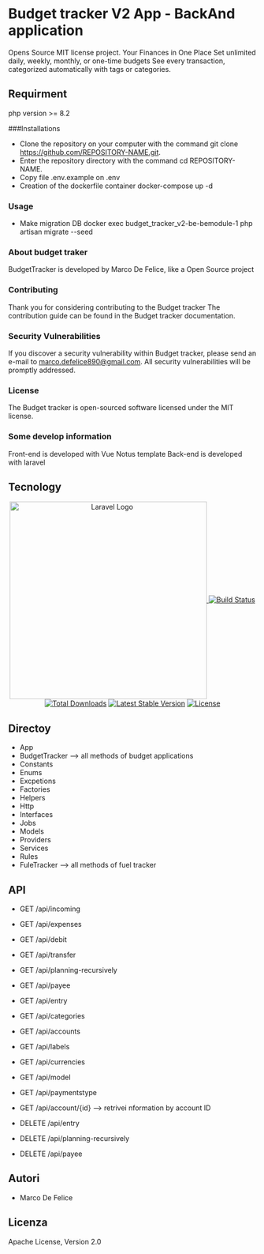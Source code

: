 # Budget tracker V2 App - BackAnd application
Opens Source MIT license project. Your Finances in One Place Set unlimited daily, weekly, monthly, or one-time budgets See every transaction, categorized automatically with tags or categories.

## Requirment
php version >= 8.2

###Installations
* Clone the repository on your computer with the command git clone https://github.com/REPOSITORY-NAME.git.
* Enter the repository directory with the command cd REPOSITORY-NAME.
* Copy file .env.example on .env
* Creation of the dockerfile container
   docker-compose up -d
   
### Usage
* Make migration DB docker exec budget_tracker_v2-be-bemodule-1 php artisan migrate --seed

### About budget traker
BudgetTracker is developed by Marco De Felice, like a Open Source project

### Contributing
Thank you for considering contributing to the Budget tracker The contribution guide can be found in the Budget tracker documentation.

### Security Vulnerabilities
If you discover a security vulnerability within Budget tracker, please send an e-mail to marco.defelice890@gmail.com. All security vulnerabilities will be promptly addressed.

### License
The Budget tracker is open-sourced software licensed under the MIT license.

### Some develop information
Front-end is developed with Vue Notus template Back-end is developed with laravel

## Tecnology
<p align="center"><a href="https://laravel.com" target="_blank"><img src="https://raw.githubusercontent.com/laravel/art/master/logo-lockup/5%20SVG/2%20CMYK/1%20Full%20Color/laravel-logolockup-cmyk-red.svg" width="400" alt="Laravel Logo"$
<p align="center">
<a href="https://travis-ci.org/laravel/framework"><img src="https://travis-ci.org/laravel/framework.svg" alt="Build Status"></a>
<a href="https://packagist.org/packages/laravel/framework"><img src="https://img.shields.io/packagist/dt/laravel/framework" alt="Total Downloads"></a>
<a href="https://packagist.org/packages/laravel/framework"><img src="https://img.shields.io/packagist/v/laravel/framework" alt="Latest Stable Version"></a>
<a href="https://packagist.org/packages/laravel/framework"><img src="https://img.shields.io/packagist/l/laravel/framework" alt="License"></a>
</p>
    
## Directoy
- App
 - BudgetTracker --> all methods of budget applications
  - Constants
  - Enums
  - Excpetions
  - Factories
  - Helpers
  - Http
  - Interfaces
  - Jobs
  - Models
  - Providers
  - Services
  - Rules
 - FuleTracker --> all methods of fuel tracker


## API
* GET /api/incoming 
* GET /api/expenses 
* GET /api/debit 
* GET /api/transfer 
* GET /api/planning-recursively
* GET /api/payee 
* GET /api/entry
* GET /api/categories 
* GET /api/accounts
* GET /api/labels 
* GET /api/currencies
* GET /api/model 
* GET /api/paymentstype
* GET /api/account/{id} --> retrivei nformation by account ID

* DELETE /api/entry 
* DELETE /api/planning-recursively
* DELETE /api/payee 
    
## Autori
* Marco De Felice

## Licenza
Apache License, Version 2.0
